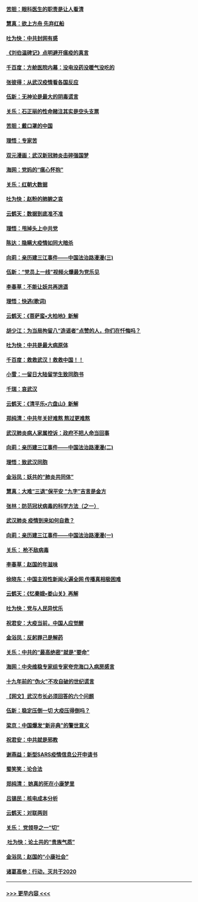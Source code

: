 #### [苦胆：眼科医生的职责是让人看清](../pages/nsc993/n11853840.md?t=02090731) 
#### [慧真：欲上方舟 先弃红船](../pages/nsc993/n11853483.md?t=02090731) 
#### [吐为快：中共封网有感](../pages/nsc993/n11852575.md?t=02090731) 
#### [《刘伯温碑记》点明避开瘟疫的真言](../pages/nsc993/n11852128.md?t=02090731) 
#### [千百度：方舱医院内幕：没电没药没暖气没吃的](../pages/nsc993/n11850211.md?t=02090731) 
#### [张彼得：从武汉疫情看各国反应](../pages/nsc993/n11850102.md?t=02090731) 
#### [伍新：无神论是最大的阴毒谎言](../pages/nsc993/n11846129.md?t=02090731) 
#### [关乐：石正丽的性命赌注其实是空头支票](../pages/nsc993/n11846109.md?t=02090731) 
#### [苦胆：戴口罩的中国](../pages/nsc993/n11845576.md?t=02090731) 
#### [理悟：专家苦](../pages/nsc993/n11845564.md?t=02090731) 
#### [双元漫画：武汉新冠肺炎击碎强国梦](../pages/nsc993/n11843320.md?t=02090731) 
#### [海网：党妈的“瘟心怀抱”](../pages/nsc993/n11840740.md?t=02090731) 
#### [关乐：红朝大数据](../pages/nsc993/n11840675.md?t=02090731) 
#### [吐为快：赵粉的肺腑之哀](../pages/nsc993/n11840618.md?t=02090731) 
#### [云鹤天：数据到底准不准](../pages/nsc993/n11840325.md?t=02090731) 
#### [理悟：甩掉头上中共党](../pages/nsc993/n11838826.md?t=02090731) 
#### [陈达：隐瞒大疫情如同大暗杀](../pages/nsc993/n11838771.md?t=02090731) 
#### [向莉：亲历建三江事件——中国法治路漫漫(三)](../pages/nsc993/n11831825.md?t=02090731) 
#### [伍新：“党员上一线”视频火爆最为党乐见](../pages/nsc993/n11838200.md?t=02090731) 
#### [李春草：不能让妖共再逍遥](../pages/nsc993/n11838102.md?t=02090731) 
#### [理悟：快逃(歌词)](../pages/nsc993/n11838083.md?t=02090731) 
#### [云鹤天：《菩萨蛮▪大柏地》新解](../pages/nsc993/n11838059.md?t=02090731) 
#### [胡少江：为当局拘留八“造谣者”点赞的人，你们在忏悔吗？](../pages/nsc993/n11836801.md?t=02090731) 
#### [吐为快：中共是最大病原体](../pages/nsc993/n11836748.md?t=02090731) 
#### [千百度：救救武汉！救救中国！！](../pages/nsc993/n11836145.md?t=02090731) 
#### [小雪：一留日大陆留学生致同胞书](../pages/nsc993/n11834624.md?t=02090731) 
#### [千瑞：哀武汉](../pages/nsc993/n11833647.md?t=02090731) 
#### [云鹤天：《清平乐▪六盘山》新解](../pages/nsc993/n11833611.md?t=02090731) 
#### [郑纯清：中共年关好难熬 熬过更难熬](../pages/nsc993/n11833489.md?t=02090731) 
#### [武汉肺炎病人家属控诉：政府不把人命当回事](../pages/nsc993/n11833205.md?t=02090731) 
#### [向莉：亲历建三江事件——中国法治路漫漫(二)](../pages/nsc993/n11829102.md?t=02090731) 
#### [理悟：致武汉同胞](../pages/nsc993/n11831522.md?t=02090731) 
#### [金浴凤：妖共的“肺炎共同体”](../pages/nsc993/n11829448.md?t=02090731) 
#### [慧真：大难“三退”保平安 “九字”吉言是金方](../pages/nsc993/n11829501.md?t=02090731) 
#### [张林：防范冠状病毒的科学方法（之一）](../pages/nsc993/n11828618.md?t=02090731) 
#### [武汉肺炎 疫情到来如何自救？](../pages/nsc993/n11827632.md?t=02090731) 
#### [向莉：亲历建三江事件——中国法治路漫漫(一)](../pages/nsc993/n11827190.md?t=02090731) 
#### [关乐： 枪不敌病毒](../pages/nsc993/n11826746.md?t=02090731) 
#### [李春草：赵国的年滋味](../pages/nsc993/n11826321.md?t=02090731) 
#### [徐晓东：中国主观性新闻火遍全网 传播真相极困难](../pages/nsc993/n11826508.md?t=02090731) 
#### [云鹤天：《忆秦娥▪娄山关》再解](../pages/nsc993/n11824682.md?t=02090731) 
#### [吐为快：党与人民异忧乐](../pages/nsc993/n11824660.md?t=02090731) 
#### [祝君安：大疫当前，中国人应觉醒](../pages/nsc993/n11821946.md?t=02090731) 
#### [金浴凤：反躬罪己是解药](../pages/nsc993/n11820280.md?t=02090731) 
#### [关乐：中共的“最高绝密”就是“要命”](../pages/nsc993/n11816946.md?t=02090731) 
#### [海网：中央维稳专家组专家夸完海口入病房感言](../pages/nsc993/n11815138.md?t=02090731) 
#### [十九年前的“伪火”不攻自破的世纪谎言](../pages/nsc993/n11813238.md?t=02090731) 
#### [【网文】武汉市长必须回答的六个问题](../pages/nsc993/n11813848.md?t=02090731) 
#### [伍新：稳定压倒一切 大疫压得倒吗？](../pages/nsc993/n11812634.md?t=02090731) 
#### [梁京：中国爆发“新非典”的警世意义](../pages/nsc993/n11812554.md?t=02090731) 
#### [祝君安：中共就是邪教](../pages/nsc993/n11812431.md?t=02090731) 
#### [谢燕益：新型SARS疫情信息公开申请书](../pages/nsc993/n11808840.md?t=02090731) 
#### [蜀笑笑：论合法](../pages/nsc993/n11808064.md?t=02090731) 
#### [郑纯清： 她真的死在小康梦里](../pages/nsc993/n11806623.md?t=02090731) 
#### [吕锡民：核电成本分析](../pages/nsc993/n11806284.md?t=02090731) 
#### [云鹤天：对联两则](../pages/nsc993/n11805957.md?t=02090731) 
#### [关乐： 党领导之一“切”](../pages/nsc993/n11804505.md?t=02090731) 
#### [ 吐为快：论土共的“贵族气质”](../pages/nsc993/n11804490.md?t=02090731) 
#### [金浴凤：赵国的“小康社会”](../pages/nsc993/n11804452.md?t=02090731) 
#### [诸葛高参：行动，灭共于2020](../pages/nsc993/n11804120.md?t=02090731) 

----
#### [ >>> 更早内容 <<< ](../indexes/nsc993-earlier.md)
